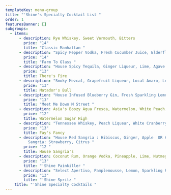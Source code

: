 ```yaml
---
templateKey: menu-group
title: "'Shine's Specialty Cocktail List "
order: 1
featuresBanner: []
subgroups:
  - items:
      - description: Rye Whiskey, Sweet Vermouth, Bitters
        price: "14"
        title: "Classic Manhattan "
      - description: "Spicy Pepper Vodka, Fresh Cucumber Juice, Elderflower, Lemon "
        price: "14"
        title: "Farm To Glass "
      - description: "House Spicy Tequila, Ginger Liqueur, Lime, Agave "
        price: "13"
        title: There's Fire
      - description: "Smoky Mezcal, Grapefruit Liqueur, Local Amaro, Lemon, Orange Bitters "
        price: "13"
        title: Matador's Bull
      - description: "House Infused Blueberry Gin, Fresh Sparkling Lemonade "
        price: "13"
        title: "Meet Me Down M Street "
      - description: Asia's Boozy Agua Fresca, Watermelon, White Peach, Kalamansi Lemon
        price: "12"
        title: Watermelon Sugar High
      - description: "Tennessee Whiskey, Peach Liqueur, White Cranberry, Lime "
        price: "13"
        title: Fay's Fancy
      - description: "House Red Sangria : Hibiscus, Ginger, Apple  OR House White
          Sangria: Strawberry, Citrus "
        price: "12 "
        title: House Sangria's
      - description: Coconut Rum, Orange Vodka, Pineapple, Lime, Nutmeg
        price: "13"
        title: "'Shine Painkiller "
      - description: "Select Apertivo, Pamplemousse, Lemon, Sparkling Rose "
        price: "13"
        title: "'Shine Spritz "
    title: "'Shine Specialty Cocktails "
---
```

